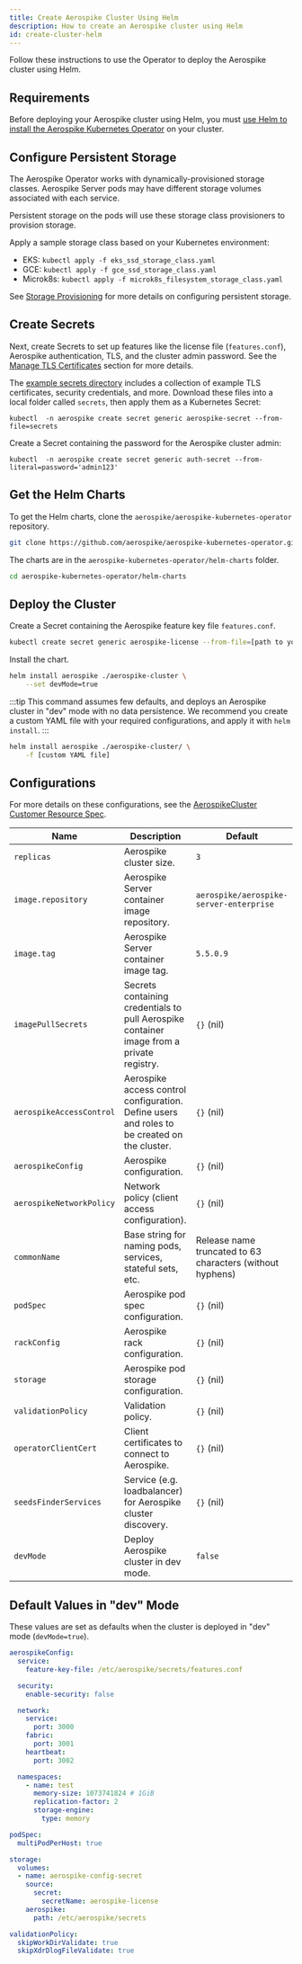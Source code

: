 ```yaml
---
title: Create Aerospike Cluster Using Helm
description: How to create an Aerospike cluster using Helm
id: create-cluster-helm
---
```


Follow these instructions to use the Operator to deploy the Aerospike cluster using Helm.

## Requirements

Before deploying your Aerospike cluster using Helm, you must [use Helm to install the Aerospike Kubernetes Operator](install-operator-helm.md) on your cluster.

## Configure Persistent Storage

The Aerospike Operator works with dynamically-provisioned storage classes. Aerospike Server pods may have different storage volumes associated with each service.

Persistent storage on the pods will use these storage class provisioners to provision storage.

Apply a sample storage class based on your Kubernetes environment:

* EKS: `kubectl apply -f eks_ssd_storage_class.yaml`
* GCE: `kubectl apply -f gce_ssd_storage_class.yaml`
* Microk8s: `kubectl apply -f microk8s_filesystem_storage_class.yaml`

See [Storage Provisioning](Storage-provisioning.md) for more details on configuring persistent storage.

## Create Secrets

Next, create Secrets to set up features like the license file (`features.conf`), Aerospike authentication, TLS, and the cluster admin password. See the [Manage TLS Certificates](Manage-TLS-Certificates.md) section for more details.

The [example secrets directory](https://github.com/aerospike/aerospike-kubernetes-operator/tree/master/config/samples/secrets) includes a collection of example TLS certificates, security credentials, and more. Download these files into a local folder called `secrets`, then apply them as a Kubernetes Secret:

```shell
kubectl  -n aerospike create secret generic aerospike-secret --from-file=secrets
```

Create a Secret containing the password for the Aerospike cluster admin:

```shell
kubectl  -n aerospike create secret generic auth-secret --from-literal=password='admin123'
```


## Get the Helm Charts

To get the Helm charts, clone the `aerospike/aerospike-kubernetes-operator` repository.

```sh
git clone https://github.com/aerospike/aerospike-kubernetes-operator.git
```

The charts are in the `aerospike-kubernetes-operator/helm-charts` folder.

```sh
cd aerospike-kubernetes-operator/helm-charts
```


## Deploy the Cluster

Create a Secret containing the Aerospike feature key file `features.conf`.

```sh
kubectl create secret generic aerospike-license --from-file=[path to your features.conf file]
```

Install the chart.

```sh
helm install aerospike ./aerospike-cluster \
    --set devMode=true
```

:::tip
This command assumes few defaults, and deploys an Aerospike cluster in "dev" mode with no data persistence. We recommend you create a custom YAML file with your required configurations, and apply it with `helm install`.
:::

```sh
helm install aerospike ./aerospike-cluster/ \
    -f [custom YAML file]
```

## Configurations

For more details on these configurations, see the [AerospikeCluster Customer Resource Spec](https://aerospike.github.io/kubernetes-operator/next/Cluster-configuration-settings/#spec).

| Name       | Description | Default   |
| ---------- | ----------- | --------- |
| `replicas` | Aerospike cluster size. | `3` |
| `image.repository` | Aerospike Server container image repository. | `aerospike/aerospike-server-enterprise` |
| `image.tag` | Aerospike Server container image tag. | `5.5.0.9` |
| `imagePullSecrets` | Secrets containing credentials to pull Aerospike container image from a private registry. | `{}` (nil) |
| `aerospikeAccessControl` | Aerospike access control configuration. Define users and roles to be created on the cluster. | `{}` (nil) |
| `aerospikeConfig` | Aerospike configuration. | `{}` (nil) |
| `aerospikeNetworkPolicy` | Network policy (client access configuration). | `{}` (nil) |
| `commonName` | Base string for naming pods, services, stateful sets, etc.  | Release name truncated to 63 characters (without hyphens) |
| `podSpec` | Aerospike pod spec configuration. | `{}` (nil) |
| `rackConfig` | Aerospike rack configuration. | `{}` (nil) |
| `storage` | Aerospike pod storage configuration. | `{}` (nil) |
| `validationPolicy` | Validation policy. | `{}` (nil) |
| `operatorClientCert` | Client certificates to connect to Aerospike. | `{}` (nil) |
| `seedsFinderServices` | Service (e.g. loadbalancer) for Aerospike cluster discovery. | `{}` (nil) |
| `devMode` | Deploy Aerospike cluster in dev mode. | `false` |

## Default Values in "dev" Mode

These values are set as defaults when the cluster is deployed in "dev" mode (`devMode=true`).

```yaml
aerospikeConfig:
  service:
    feature-key-file: /etc/aerospike/secrets/features.conf

  security:
    enable-security: false

  network:
    service:
      port: 3000
    fabric:
      port: 3001
    heartbeat:
      port: 3002

  namespaces:
    - name: test
      memory-size: 1073741824 # 1GiB
      replication-factor: 2
      storage-engine:
        type: memory

podSpec:
  multiPodPerHost: true

storage:
  volumes:
  - name: aerospike-config-secret
    source:
      secret:
        secretName: aerospike-license
    aerospike:
      path: /etc/aerospike/secrets

validationPolicy:
  skipWorkDirValidate: true
  skipXdrDlogFileValidate: true
```
